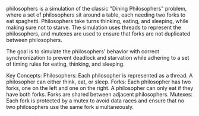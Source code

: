 philosophers is a simulation of the classic "Dining Philosophers" problem, where a set of philosophers sit around a table, each needing two forks to eat spaghetti. Philosophers take turns thinking, eating, and sleeping, while making sure not to starve. The simulation uses threads to represent the philosophers, and mutexes are used to ensure that forks are not duplicated between philosophers.

The goal is to simulate the philosophers' behavior with correct synchronization to prevent deadlock and starvation while adhering to a set of timing rules for eating, thinking, and sleeping.

Key Concepts:
Philosophers: Each philosopher is represented as a thread. A philosopher can either think, eat, or sleep.
Forks: Each philosopher has two forks, one on the left and one on the right. A philosopher can only eat if they have both forks. Forks are shared between adjacent philosophers.
Mutexes: Each fork is protected by a mutex to avoid data races and ensure that no two philosophers use the same fork simultaneously.
